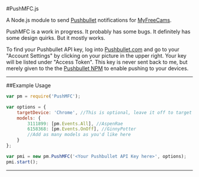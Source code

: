 #PushMFC.js

A Node.js module to send [Pushbullet](http://www.pushbullet.com) notifications for [MyFreeCams](http://www.myfreecams.com).

PushMFC is a work in progress.  It probably has some bugs.  It definitely has some design quirks.  But it mostly works.

To find your Pushbullet API key, log into [Pushbullet.com](http://www.pushbullet.com) and go to your "Account Settings" by clicking on your picture in the upper right.  Your key will be listed under "Access Token".  This key is never sent back to me, but merely given to the the [Pushbullet NPM](https://www.npmjs.com/package/pushbullet) to enable pushing to your devices.


------------

##Example Usage

```javascript
var pm = require('PushMFC');

var options = {
    targetDevice: 'Chrome', //This is optional, leave it off to target all devices
    models: {
        3111899: [pm.Events.All], //AspenRae
        6158368: [pm.Events.OnOff], //GinnyPotter
        //Add as many models as you'd like here
    }
};

var pmi = new pm.PushMFC('<Your Pushbullet API Key here>', options);
pmi.start();
```

------------
